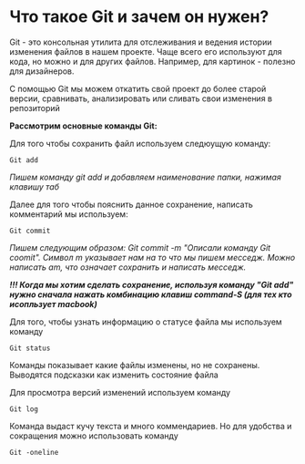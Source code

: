 # **Что такое Git и зачем он нужен?**

Git - это консольная утилита для отслеживания и ведения истории изменения файлов в нашем проекте. Чаще всего его используют для кода, но можно и для других файлов. Например, для картинок - полезно для дизайнеров.

С помощью Git мы можем откатить свой проект до более старой версии, сравнивать, анализировать или сливать свои изменения в репозиторий

 **Рассмотрим основные команды Git:**

 Для того чтобы сохранить файл используем следюущую команду:

    Git add
*Пишем команду git add и добавляем наименование папки, нажимая клавишу таб*

Далее для того чтобы пояснить данное сохранение, написать комментарий мы используем:

    Git commit
*Пишем следующим образом: Git commit -m "Описали команду Git coomit". Символ m указывает нам на то что мы пишем месседж. Можно написать am, что означает сохранить и написать месседж.*

***!!! Когда мы хотим сделать сохранение, используя команду "Git add" нужно сначала нажать комбинацию клавиш command-S (для тех кто исопльзует macbook)***

Для того, чтобы узнать информацию о статусе файла мы используем команду

    Git status
Команды показывает какие файлы изменены, но не сохранены. Выводятся подсказки как изменить состояние файла

Для просмотра версий изменений используем команду

    Git log
Команда выдаст кучу текста и много коммендариев. Но для удобства и сокращения можно использовать команду 

    Git -oneline
